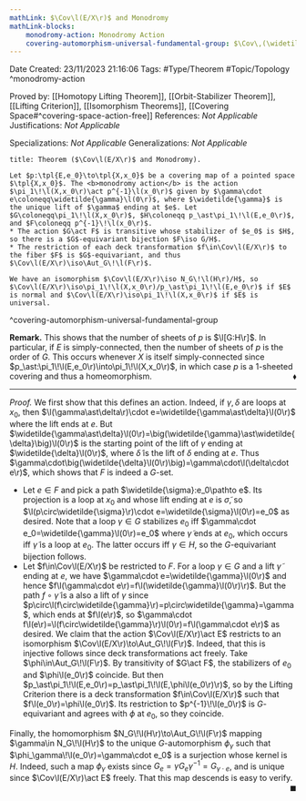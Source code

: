 ```yaml
---
mathLink: $\Cov\l(E/X\r)$ and Monodromy
mathLink-blocks:
    monodromy-action: Monodromy Action
    covering-automorphism-universal-fundamental-group: $\Cov\,(\widetilde{X}/X)\iso\pi_1\!\l(X,x_0\r)$
---
```


<div class="topSpace"></div>

Date Created: 23/11/2023 21:16:06
Tags: #Type/Theorem #Topic/Topology
^monodromy-action

Proved by: [[Homotopy Lifting Theorem]], [[Orbit-Stabilizer Theorem]], [[Lifting Criterion]], [[Isomorphism Theorems]], [[Covering Space#^covering-space-action-free]]
References: <i>Not Applicable</i>
Justifications: <i>Not Applicable</i>

Specializations: <i>Not Applicable</i>
Generalizations: <i>Not Applicable</i>

``` ad-Theorem
title: Theorem ($\Cov\l(E/X\r)$ and Monodromy).

Let $p:\tpl{E,e_0}\to\tpl{X,x_0}$ be a covering map of a pointed space $\tpl{X,x_0}$. The <b>monodromy action</b> is the action $\pi_1\!\l(X,x_0\r)\act p^{-1}\l(x_0\r)$ given by $\gamma\cdot e\coloneqq\widetilde{\gamma}\l(0\r)$, where $\widetilde{\gamma}$ is the unique lift of $\gamma$ ending at $e$. Let $G\coloneqq\pi_1\!\l(X,x_0\r)$, $H\coloneqq p_\ast\pi_1\!\l(E,e_0\r)$, and $F\coloneqq p^{-1}\!\l(x_0\r)$.
* The action $G\act F$ is transitive whose stabilizer of $e_0$ is $H$, so there is a $G$-equivariant bijection $F\iso G/H$.
* The restriction of each deck transformation $f\in\Cov\l(E/X\r)$ to the fiber $F$ is $G$-equivariant, and thus $\Cov\l(E/X\r)\iso\Aut_G\!\l(F\r)$.

We have an isomorphism $\Cov\l(E/X\r)\iso N_G\!\l(H\r)/H$, so $\Cov\l(E/X\r)\iso\pi_1\!\l(X,x_0\r)/p_\ast\pi_1\!\l(E,e_0\r)$ if $E$ is normal and $\Cov\l(E/X\r)\iso\pi_1\!\l(X,x_0\r)$ if $E$ is universal.

```
^covering-automorphism-universal-fundamental-group

<b>Remark.</b> This shows that the number of sheets of $p$ is $\l[G:H\r]$. In particular, if $E$ is simply-connected, then the number of sheets of $p$ is the order of $G$. This occurs whenever $X$ is itself simply-connected since $p_\ast:\pi_1\!\l(E,e_0\r)\into\pi_1\!\l(X,x_0\r)$, in which case $p$ is a $1$-sheeted covering and thus a homeomorphism.<span style="float:right;">$\blacklozenge$</span>

---

<i>Proof.</i> We first show that this defines an action. Indeed, if $\gamma,\delta$ are loops at $x_0$, then $\l(\gamma\ast\delta\r)\cdot e=\widetilde{\gamma\ast\delta}\l(0\r)$ where the lift ends at $e$. But $\widetilde{\gamma\ast\delta}\l(0\r)=\big(\widetilde{\gamma}\ast\widetilde{\delta}\big)\l(0\r)$ is the starting point of the lift of $\gamma$ ending at $\widetilde{\delta}\l(0\r)$, where $\widetilde{\delta}$ is the lift of $\delta$ ending at $e$. Thus $\gamma\cdot\big(\widetilde{\delta}\l(0\r)\big)=\gamma\cdot\l(\delta\cdot e\r)$, which shows that $F$ is indeed a $G$-set.
* Let $e\in F$ and pick a path $\widetilde{\sigma}:e_0\pathto e$. Its projection is a loop at $x_0$ and whose lift ending at $e$ is $\widetilde{\sigma}$, so $\l(p\circ\widetilde{\sigma}\r)\cdot e=\widetilde{\sigma}\l(0\r)=e_0$ as desired. Note that a loop $\gamma\in G$ stabilizes $e_0$ iff $\gamma\cdot e_0=\widetilde{\gamma}\l(0\r)=e_0$ where $\widetilde{\gamma}$ ends at $e_0$, which occurs iff $\widetilde{\gamma}$ is a loop at $e_0$. The latter occurs iff $\gamma\in H$, so the $G$-equivariant bijection follows.
* Let $f\in\Cov\l(E/X\r)$ be restricted to $F$. For a loop $\gamma\in G$ and a lift $\widetilde{\gamma}$ ending at $e$, we have $\gamma\cdot e=\widetilde{\gamma}\l(0\r)$ and hence $f\l(\gamma\cdot e\r)=f\l(\widetilde{\gamma}\l(0\r)\r)$. But the path $f\circ\widetilde{\gamma}$ is a also a lift of $\gamma$ since $p\circ\l(f\circ\widetilde{\gamma}\r)=p\circ\widetilde{\gamma}=\gamma$, which ends at $f\l(e\r)$, so $\gamma\cdot f\l(e\r)=\l(f\circ\widetilde{\gamma}\r)\l(0\r)=f\l(\gamma\cdot e\r)$ as desired. We claim that the action $\Cov\l(E/X\r)\act E$ restricts to an isomorphism $\Cov\l(E/X\r)\to\Aut_G\!\l(F\r)$. Indeed, that this is injective follows since deck transformations act freely. Take $\phi\in\Aut_G\!\l(F\r)$. By transitivity of $G\act F$, the stabilizers of $e_0$ and $\phi\l(e_0\r)$ coincide. But then $p_\ast\pi_1\!\l(E,e_0\r)=p_\ast\pi_1\!\l(E,\phi\l(e_0\r)\r)$, so by the Lifting Criterion there is a deck transformation $f\in\Cov\l(E/X\r)$ such that $f\l(e_0\r)=\phi\l(e_0\r)$. Its restriction to $p^{-1}\!\l(e_0\r)$ is $G$-equivariant and agrees with $\phi$ at $e_0$, so they coincide.

Finally, the homomorphism $N_G\!\l(H\r)\to\Aut_G\!\l(F\r)$ mapping $\gamma\in N_G\!\l(H\r)$ to the unique $G$-automorphism $\phi_\gamma$ such that $\phi_\gamma\!\l(e_0\r)=\gamma\cdot e_0$ is a surjection whose kernel is $H$. Indeed, such a map $\phi_\gamma$ exists since $G_e=\gamma G_e\gamma^{-1}=G_{\gamma\cdot e}$, and is unique since $\Cov\l(E/X\r)\act E$ freely. That this map descends is easy to verify.<span style="float:right;">$\blacksquare$</span>
